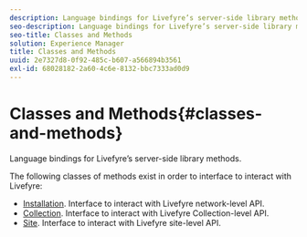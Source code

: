 ```yaml
---
description: Language bindings for Livefyre’s server-side library methods.
seo-description: Language bindings for Livefyre’s server-side library methods.
seo-title: Classes and Methods
solution: Experience Manager
title: Classes and Methods
uuid: 2e7327d8-0f92-485c-b607-a566894b3561
exl-id: 68028182-2a60-4c6e-8132-bbc7333ad0d9
---
```

# Classes and Methods{#classes-and-methods}

Language bindings for Livefyre’s server-side library methods.

The following classes of methods exist in order to interface to interact with Livefyre:

* [Installation](../c-installing-libraries/c-installing-libraries.md). Interface to interact with Livefyre network-level API.
* [Collection](../c-installing-libraries/c-collection-methods.md#c_collection_methods). Interface to interact with Livefyre Collection-level API.
* [Site](../c-installing-libraries/c-site-methods.md#c_site_methods). Interface to interact with Livefyre site-level API.

